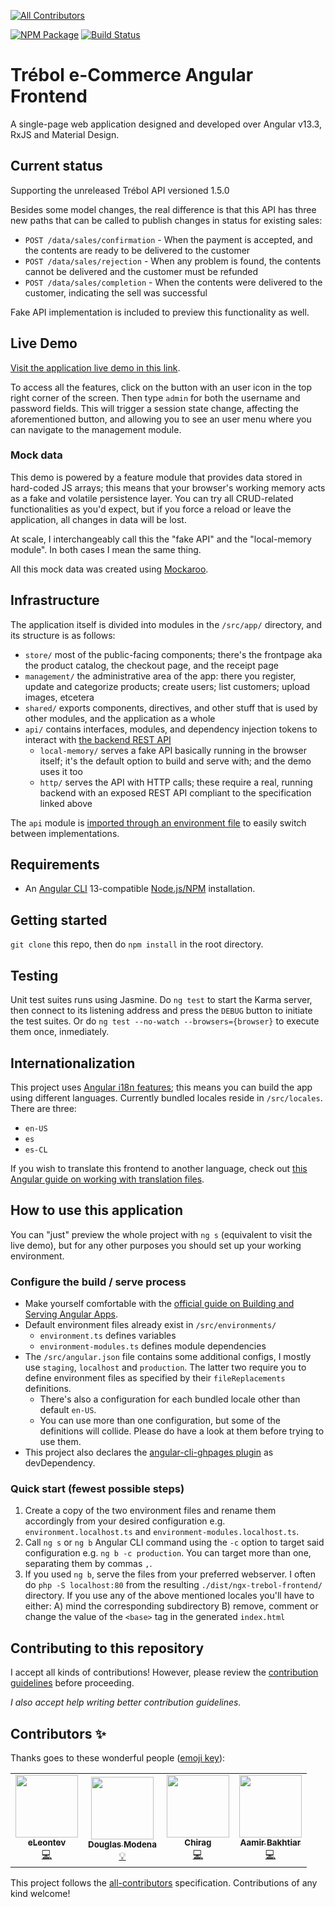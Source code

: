 <!-- ALL-CONTRIBUTORS-BADGE:START - Do not remove or modify this section -->
[![All Contributors](https://img.shields.io/badge/all_contributors-4-orange.svg?style=flat-square)](#contributors-)
<!-- ALL-CONTRIBUTORS-BADGE:END -->

[![NPM Package](https://img.shields.io/npm/v/ngx-trebol-frontend)](https://www.npmjs.com/package/ngx-trebol-frontend)
[![Build Status](https://app.travis-ci.com/trebol-ecommerce/ngx-trebol-frontend.svg?branch=main)](https://travis-ci.com/github/trebol-ecommerce/ngx-trebol-frontend)

# Trébol e-Commerce Angular Frontend

A single-page web application designed and developed over Angular v13.3, RxJS and Material Design.

## Current status

Supporting the unreleased Trébol API versioned 1.5.0

Besides some model changes, the real difference is that this API has three new paths that can be called to publish changes in status for existing sales:

- `POST /data/sales/confirmation` - When the payment is accepted, and the contents are ready to be delivered to the customer
- `POST /data/sales/rejection` - When any problem is found, the contents cannot be delivered and the customer must be refunded
- `POST /data/sales/completion` - When the contents were delivered to the customer, indicating the sell was successful

Fake API implementation is included to preview this functionality as well.

## Live Demo

[Visit the application live demo in this link](https://trebol-ecommerce.github.io/ngx-trebol-frontend/).

To access all the features, click on the button with an user icon in the top right corner of the screen. Then type `admin` for both the username and password fields. This will trigger a session state change, affecting the aforementioned button, and allowing you to see an user menu where you can navigate to the management module.

### Mock data

This demo is powered by a feature module that provides data stored in hard-coded JS arrays; this means that your browser's working memory acts as a fake and volatile persistence layer. You can try all CRUD-related functionalities as you'd expect, but if you force a reload or leave the application, all changes in data will be lost.

At scale, I interchangeably call this the "fake API" and the "local-memory module". In both cases I mean the same thing.

All this mock data was created using [Mockaroo](https://mockaroo.com/).

## Infrastructure

The application itself is divided into modules in the `/src/app/` directory, and its structure is as follows:

- `store/` most of the public-facing components; there's the frontpage aka the product catalog, the checkout page, and the receipt page
- `management/` the administrative area of the app: there you register, update and categorize products; create users; list customers; upload images, etcetera
- `shared/` exports components, directives, and other stuff that is used by other modules, and the application as a whole
- `api/` contains interfaces, modules, and dependency injection tokens to interact with [the backend REST API](https://github.com/trebol-ecommerce/api)
  - `local-memory/` serves a fake API basically running in the browser itself; it's the default option to build and serve with; and the demo uses it too
  - `http/` serves the API with HTTP calls; these require a real, running backend with an exposed REST API compliant to the specification linked above

The `api` module is [imported through an environment file](#configuring-the-build--serve-process) to easily switch between implementations.

## Requirements

- An [Angular CLI](https://cli.angular.io/) 13-compatible [Node.js/NPM](https://nodejs.org/) installation.

## Getting started

`git clone` this repo, then do `npm install` in the root directory.

## Testing

Unit test suites runs using Jasmine. Do `ng test` to start the Karma server, then connect to its listening address and press the `DEBUG` button to initiate the test suites.
Or do `ng test --no-watch --browsers={browser}` to execute them once, inmediately.

## Internationalization

This project uses [Angular i18n features](https://angular.io/guide/i18n-overview); this means you can build the app using different languages. Currently bundled locales reside in `/src/locales`. There are three:

- `en-US`
- `es`
- `es-CL`

If you wish to translate this frontend to another language, check out [this Angular guide on working with translation files](https://angular.io/guide/i18n-common-translation-files).

## How to use this application

You can "just" preview the whole project with `ng s` (equivalent to visit the live demo), but for any other purposes you should set up your working environment.

### Configure the build / serve process

- Make yourself comfortable with the [official guide on Building and Serving Angular Apps](https://angular.io/guide/build).
- Default environment files already exist in `/src/environments/`
  - `environment.ts` defines variables
  - `environment-modules.ts` defines module dependencies
- The `/src/angular.json` file contains some additional configs, I mostly use `staging`, `localhost` and `production`. The latter two require you to define environment files as specified by their `fileReplacements` definitions.
  - There's also a configuration for each bundled locale other than default `en-US`.
  - You can use more than one configuration, but some of the definitions will collide. Please do have a look at them before trying to use them.
- This project also declares the [angular-cli-ghpages plugin](https://github.com/angular-schule/angular-cli-ghpages#options) as devDependency.


### Quick start (fewest possible steps)

1. Create a copy of the two environment files and rename them accordingly from your desired configuration e.g. `environment.localhost.ts` and `environment-modules.localhost.ts`.
2. Call `ng s` or `ng b` Angular CLI command using the `-c` option to target said configuration e.g. `ng b -c production`. You can target more than one, separating them by commas `,`.
3. If you used `ng b`, serve the files from your preferred webserver. I often do `php -S localhost:80` from the resulting `./dist/ngx-trebol-frontend/` directory. If you use any of the above mentioned locales you'll have to either:
  A) mind the corresponding subdirectory
  B) remove, comment or change the value of the `<base>` tag in the generated `index.html`


## Contributing to this repository

I accept all kinds of contributions! However, please review the [contribution guidelines](https://github.com/trebol-ecommerce/ngx-trebol-frontend/blob/main/CONTRIBUTING.md) before proceeding.

*I also accept help writing better contribution guidelines.*

## Contributors ✨

Thanks goes to these wonderful people ([emoji key](https://allcontributors.org/docs/en/emoji-key)):

<!-- ALL-CONTRIBUTORS-LIST:START - Do not remove or modify this section -->
<!-- prettier-ignore-start -->
<!-- markdownlint-disable -->
<table>
  <tr>
    <td align="center"><a href="https://github.com/eLeontev"><img src="https://avatars1.githubusercontent.com/u/15786916?v=4?s=100" width="100px;" alt=""/><br /><sub><b>eLeontev</b></sub></a><br /><a href="https://github.com/trebol-ecommerce/ngx-trebol-frontend/commits?author=eLeontev" title="Code">💻</a></td>
    <td align="center"><a href="https://github.com/dmodena"><img src="https://avatars3.githubusercontent.com/u/11446011?v=4?s=100" width="100px;" alt=""/><br /><sub><b>Douglas Modena</b></sub></a><br /><a href="#example-dmodena" title="Examples">💡</a></td>
    <td align="center"><a href="https://github.com/Fictionistique"><img src="https://avatars.githubusercontent.com/u/40859110?v=4?s=100" width="100px;" alt=""/><br /><sub><b>Chirag</b></sub></a><br /><a href="https://github.com/trebol-ecommerce/ngx-trebol-frontend/commits?author=Fictionistique" title="Code">💻</a></td>
    <td align="center"><a href="https://github.com/M-AamirBakhtiar"><img src="https://avatars.githubusercontent.com/u/56411169?v=4?s=100" width="100px;" alt=""/><br /><sub><b>Aamir Bakhtiar</b></sub></a><br /><a href="https://github.com/trebol-ecommerce/ngx-trebol-frontend/commits?author=M-AamirBakhtiar" title="Code">💻</a></td>
  </tr>
</table>

<!-- markdownlint-restore -->
<!-- prettier-ignore-end -->

<!-- ALL-CONTRIBUTORS-LIST:END -->

This project follows the [all-contributors](https://github.com/all-contributors/all-contributors) specification. Contributions of any kind welcome!
